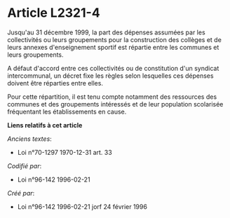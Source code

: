 # Article L2321-4

Jusqu'au 31 décembre 1999, la part des dépenses assumées par les collectivités ou leurs groupements pour la construction des
collèges et de leurs annexes d'enseignement sportif est répartie entre les communes et leurs groupements.

A défaut d'accord entre ces collectivités ou de constitution d'un syndicat intercommunal, un décret fixe les règles selon
lesquelles ces dépenses doivent être réparties entre elles.

Pour cette répartition, il est tenu compte notamment des ressources des communes et des groupements intéressés et de leur
population scolarisée fréquentant les établissements en cause.

**Liens relatifs à cet article**

_Anciens textes_:

  - Loi n°70-1297 1970-12-31 art. 33

_Codifié par_:

  - Loi n°96-142 1996-02-21

_Créé par_:

  - Loi n°96-142 1996-02-21 jorf 24 février 1996
